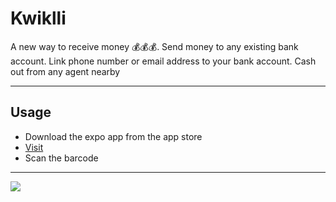 # Kwiklli

A new way to receive money 💰💰💰. Send money to any existing bank account. Link phone number or email address to your bank account. Cash out from any agent nearby

---

## Usage

- Download the expo app from the app store
- [Visit](https://expo.dev/@shaolinmkz/kwiklli-bank-mobile)
- Scan the barcode

---
![](kwiklli_giphy.gif)

